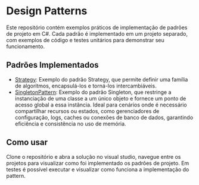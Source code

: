# Design Patterns

Este repositório contém exemplos práticos de implementação de padrões de projeto em C#. Cada padrão é implementado em um projeto separado, com exemplos de código e testes unitários para demonstrar seu funcionamento.

## Padrões Implementados

- [Strategy](/StrategyPattern): Exemplo do padrão Strategy, que permite definir uma família de algoritmos, encapsulá-los e torná-los intercambiáveis.
- [SingletonPattern](/SingletonPattern): Exemplo do padrão Singleton, que restringe a instanciação de uma classe a um único objeto e fornece um ponto de acesso global a essa instância. Ideal para cenários onde é necessário compartilhar recursos ou estados, como gerenciadores de configuração, logs, caches ou conexões de banco de dados, garantindo eficiência e consistência no uso de memória.
  
## Como usar

Clone o repositório e abra a solução no visual studio, navegue entre os projetos para visualizar como foi implementado os padrões de projeto. Em testes é possível executar e visualizar como funciona a implementação do pattern. 
